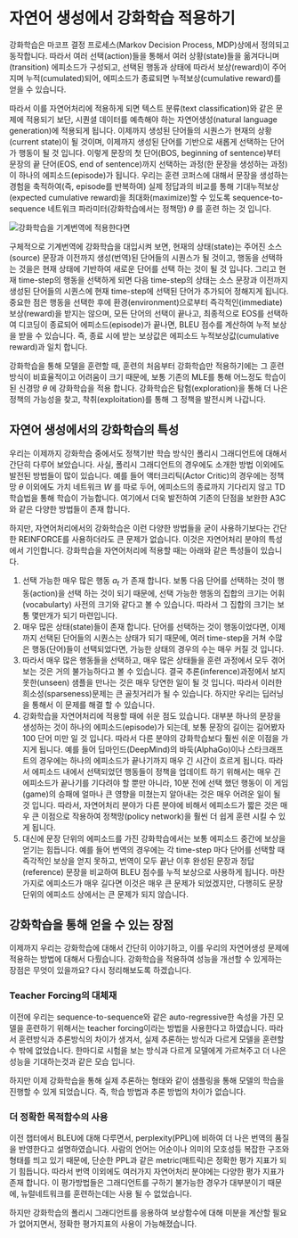 # 자연어 생성에서 강화학습 적용하기

강화학습은 마코프 결정 프로세스(Markov Decision Process, MDP)상에서 정의되고 동작합니다. 따라서 여러 선택(action)들을 통해서 여러 상황(state)들을 옮겨다니며(transition) 에피소드가 구성되고, 선택된 행동과 상태에 따라서 보상(reward)이 주어지며 누적(cumulated)되어, 에피소드가 종료되면 누적보상(cumulative reward)를 얻을 수 있습니다.

따라서 이를 자연어처리에 적용하게 되면 텍스트 분류(text classification)와 같은 문제에 적용되기 보단, 시퀀셜 데이터를 예측해야 하는 자연어생성(natural language generation)에 적용되게 됩니다. 이제까지 생성된 단어들의 시퀀스가 현재의 상황(current state)이 될 것이며, 이제까지 생성된 단어를 기반으로 새롭게 선택하는 단어가 행동이 될 것 입니다. 이렇게 문장의 첫 단어(BOS, beginning of sentence)부터 문장의 끝 단어(EOS, end of sentence)까지 선택하는 과정(한 문장을 생성하는 과정)이 하나의 에피소드(episode)가 됩니다. 우리는 훈련 코퍼스에 대해서 문장을 생성하는 경험을 축적하여(즉, episode를 반복하여) 실제 정답과의 비교를 통해 기대누적보상(expected cumulative reward)을 최대화(maximize)할 수 있도록 sequence-to-sequence 네트워크 파라미터(강화학습에서는 정책망) $\theta$ 를 훈련 하는 것 입니다.

![강화학습을 기계번역에 적용한다면](image_needed)

구체적으로 기계번역에 강화학습을 대입시켜 보면, 현재의 상태(state)는 주어진 소스(source) 문장과 이전까지 생성(번역)된 단어들의 시퀀스가 될 것이고, 행동을 선택하는 것을은 현재 상태에 기반하여 새로운 단어를 선택 하는 것이 될 것 입니다. 그리고 현재 time-step의 행동을 선택하게 되면 다음 time-step의 상태는 소스 문장과 이전까지 생성된 단어들의 시퀀스에 현재 time-step에 선택된 단어가 추가되어 정해지게 됩니다. 중요한 점은 행동을 선택한 후에 환경(environment)으로부터 즉각적인(immediate) 보상(reward)을 받지는 않으며, 모든 단어의 선택이 끝나고, 최종적으로 EOS를 선택하여 디코딩이 종료되어 에피소드(episode)가 끝나면, BLEU 점수를 계산하여 누적 보상을 받을 수 있습니다. 즉, 종료 시에 받는 보상값은 에피소드 누적보상값(cumulative reward)과 일치 합니다.

강화학습을 통해 모델을 훈련할 때, 훈련의 처음부터 강화학습만 적용하기에는 그 훈련방식이 비효율적이고 어려움이 크기 때문에, 보통 기존의 MLE를 통해 어느정도 학습이 된 신경망 $\theta$ 에 강화학습을 적용 합니다. <comment> 강화학습은 탐험(exploration)을 통해 더 나은 정책의 가능성을 찾고, 착취(exploitation)를 통해 그 정책을 발전시켜 나갑니다. </comment>

## 자연어 생성에서의 강화학습의 특성

우리는 이제까지 강화학습 중에서도 정책기반 학습 방식인 폴리시 그래디언트에 대해서 간단히 다루어 보았습니다. 사실, 폴리시 그래디언트의 경우에도 소개한 방법 이외에도 발전된 방법들이 많이 있습니다. 예를 들어 액터크리틱(Actor Critic)의 경우에는 정책망 $\theta$ 이외에도 가치 네트워크 $W$ 를 따로 두어, 에피소드의 종료까지 기다리지 않고 TD 학습법을 통해 학습이 가능합니다. 여기에서 더욱 발전하여 기존의 단점을 보완한 A3C와 같은 다양한 방법들이 존재 합니다.

하지만, 자연어처리에서의 강화학습은 이런 다양한 방법들을 굳이 사용하기보다는 간단한 REINFORCE를 사용하더라도 큰 문제가 없습니다. 이것은 자연어처리 분야의 특성에서 기인합니다. 강화학습을 자연어처리에 적용할 때는 아래와 같은 특성들이 있습니다.

1. 선택 가능한 매우 많은 행동 $a_t$ 가 존재 합니다. 보통 다음 단어를 선택하는 것이 행동(action)을 선택 하는 것이 되기 때문에, 선택 가능한 행동의 집합의 크기는 어휘(vocabularty) 사전의 크기와 같다고 볼 수 있습니다. 따라서 그 집합의 크기는 보통 몇만개가 되기 마련입니다.
1. 매우 많은 상태(state)들이 존재 합니다. 단어를 선택하는 것이 행동이었다면, 이제까지 선택된 단어들의 시퀀스는 상태가 되기 때문에, 여러 time-step을 거쳐 수많은 행동(단어)들이 선택되었다면, 가능한 상태의 경우의 수는 매우 커질 것 입니다.
1. 따라서 매우 많은 행동들을 선택하고, 매우 많은 상태들을 훈련 과정에서 모두 겪어보는 것은 거의 불가능하다고 볼 수 있습니다. 결국 추론(inference)과정에서 보지 못한(unseen) 샘플을 만나는 것은 매우 당연한 일이 될 것 입니다. 따라서 이러한 희소성(sparseness)문제는 큰 골칫거리가 될 수 있습니다. 하지만 우리는 딥러닝을 통해서 이 문제를 해결 할 수 있습니다.
1. 강화학습을 자연어처리에 적용할 때에 쉬운 점도 있습니다. 대부분 하나의 문장을 생성하는 것이 하나의 에피소드(episode)가 되는데, 보통 문장의 길이는 길어봤자 100 단어 미만 일 것 입니다. 따라서 다른 분야의 강화학습보다 훨씬 쉬운 이점을 가지게 됩니다. 예를 들어 딥마인드(DeepMind)의 바둑(AlphaGo)이나 스타크래프트의 경우에는 하나의 에피소드가 끝나기까지 매우 긴 시간이 흐르게 됩니다. 따라서 에피소드 내에서 선택되었던 행동들이 정책을 업데이트 하기 위해서는 매우 긴 에피소드가 끝나기를 기다려야 할 뿐만 아니라, 10분 전에 선택 했던 행동이 이 게임(game)의 승패에 얼마나 큰 영향을 미쳤는지 알아내는 것은 매우 어려운 일이 될 것 입니다. 따라서, 자연어처리 분야가 다른 분야에 비해서 에피소드가 짧은 것은 매우 큰 이점으로 작용하여 정책망(policy network)을 훨씬 더 쉽게 훈련 시킬 수 있게 됩니다.
1. 대신에 문장 단위의 에피소드를 가진 강화학습에서는 보통 에피소드 중간에 보상을 얻기는 힘듭니다. 예를 들어 번역의 경우에는 각 time-step 마다 단어를 선택할 때 즉각적인 보상을 얻지 못하고, 번역이 모두 끝난 이후 완성된 문장과 정답(reference) 문장을 비교하여 BLEU 점수를 누적 보상으로 사용하게 됩니다. 마찬가지로 에피소드가 매우 길다면 이것은 매우 큰 문제가 되었겠지만, 다행히도 문장 단위의 에피소드 상에서는 큰 문제가 되지 않습니다.

## 강화학습을 통해 얻을 수 있는 장점

이제까지 우리는 강화학습에 대해서 간단히 이야기하고, 이를 우리의 자연어생성 문제에 적용하는 방법에 대해서 다뤘습니다. 강화학습을 적용하여 성능을 개선할 수 있게하는 장점은 무엇이 있을까요? 다시 정리해보도록 하겠습니다.

### Teacher Forcing의 대체재

이전에 우리는 sequence-to-sequence와 같은 auto-regressive한 속성을 가진 모델을 훈련하기 위해서는 teacher forcing이라는 방법을 사용한다고 하였습니다. 따라서 훈련방식과 추론방식의 차이가 생겨서, 실제 추론하는 방식과 다르게 모델을 훈련할 수 밖에 없었습니다. 한마디로 시험을 보는 방식과 다르게 모델에게 가르쳐주고 더 나은 성능을 기대하는것과 같은 모습 입니다.

하지만 이제 강화학습을 통해 실제 추론하는 형태와 같이 샘플링을 통해 모델의 학습을 진행할 수 있게 되었습니다. 즉, 학습 방법과 추론 방법의 차이가 없습니다.

### 더 정확한 목적함수의 사용

이전 챕터에서 BLEU에 대해 다루면서, perplexity(PPL)에 비하여 더 나은 번역의 품질을 반영한다고 설명하였습니다. 사람의 언어는 어순이나 의미의 모호성등 복잡한 구조와 형태를 띄고 있기 때문에, 단순한 PPL과 같은 metric(매트릭)은 정확한 평가 지표가 되기 힘듭니다. 따라서 번역 이외에도 여러가지 자연어처리 분야에는 다양한 평가 지표가 존재 합니다. 이 평가방법들은 그래디언트를 구하기 불가능한 경우가 대부분이기 때문에, 뉴럴네트워크를 훈련하는데는 사용 될 수 없었습니다. 

하지만 강화학습의 폴리시 그래디언트를 응용하여 보상함수에 대해 미분을 계산할 필요가 없어지면서, 정확한 평가지표의 사용이 가능해졌습니다.
